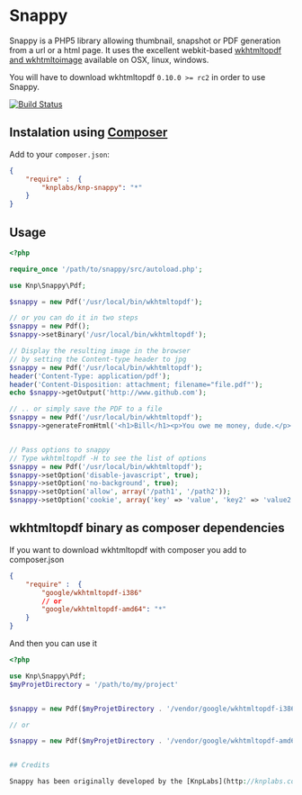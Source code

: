 # Snappy

Snappy is a PHP5 library allowing thumbnail, snapshot or PDF generation from a url or a html page.
It uses the excellent webkit-based [wkhtmltopdf and wkhtmltoimage](http://code.google.com/p/wkhtmltopdf/)
available on OSX, linux, windows.

You will have to download wkhtmltopdf `0.10.0 >= rc2` in order to use Snappy.

[![Build Status](https://secure.travis-ci.org/KnpLabs/snappy.png?branch=master)](http://travis-ci.org/KnpLabs/snappy)

## Instalation using [Composer](http://getcomposer.org/)

Add to your `composer.json`:

```json
{
    "require" :  {
        "knplabs/knp-snappy": "*"
    }
}
```

## Usage

```php
<?php

require_once '/path/to/snappy/src/autoload.php';

use Knp\Snappy\Pdf;

$snappy = new Pdf('/usr/local/bin/wkhtmltopdf');

// or you can do it in two steps
$snappy = new Pdf();
$snappy->setBinary('/usr/local/bin/wkhtmltopdf');

// Display the resulting image in the browser
// by setting the Content-type header to jpg
$snappy = new Pdf('/usr/local/bin/wkhtmltopdf');
header('Content-Type: application/pdf');
header('Content-Disposition: attachment; filename="file.pdf"');
echo $snappy->getOutput('http://www.github.com');

// .. or simply save the PDF to a file
$snappy = new Pdf('/usr/local/bin/wkhtmltopdf');
$snappy->generateFromHtml('<h1>Bill</h1><p>You owe me money, dude.</p>', '/tmp/bill-123.pdf');


// Pass options to snappy
// Type wkhtmltopdf -H to see the list of options
$snappy = new Pdf('/usr/local/bin/wkhtmltopdf');
$snappy->setOption('disable-javascript', true);
$snappy->setOption('no-background', true);
$snappy->setOption('allow', array('/path1', '/path2'));
$snappy->setOption('cookie', array('key' => 'value', 'key2' => 'value2'));
```

## wkhtmltopdf binary as composer dependencies

If you want to download wkhtmltopdf with composer you add to composer.json

```json
{
    "require" :  {
        "google/wkhtmltopdf-i386"
        // or
        "google/wkhtmltopdf-amd64": "*"                 
    }
}
```

And then you can use it

```php
<?php

use Knp\Snappy\Pdf;
$myProjetDirectory = '/path/to/my/project'


$snappy = new Pdf($myProjetDirectory . '/vendor/google/wkhtmltopdf-i386/wkhtmltopdf-i386');

// or

$snappy = new Pdf($myProjetDirectory . '/vendor/google/wkhtmltopdf-amd64/wkhtmltopdf-amd64');


## Credits

Snappy has been originally developed by the [KnpLabs](http://knplabs.com) team.
